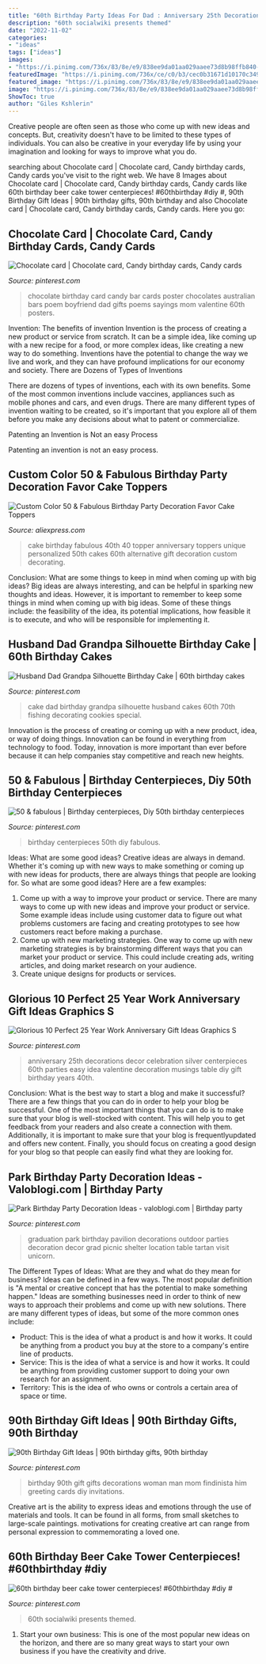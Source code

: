 ```yaml
---
title: "60th Birthday Party Ideas For Dad : Anniversary 25th Decorations Decor Celebration Silver Centerpieces 60th Parties Easy Idea Valentine Decoration Musings Table Diy Gift Birthday Years 40th"
description: "60th socialwiki presents themed"
date: "2022-11-02"
categories:
- "ideas"
tags: ["ideas"]
images:
- "https://i.pinimg.com/736x/83/8e/e9/838ee9da01aa029aaee73d8b98ffb840--chocolate-card-th-birthday.jpg"
featuredImage: "https://i.pinimg.com/736x/ce/c0/b3/cec0b31671d10170c349ce58dd3dbceb.jpg"
featured_image: "https://i.pinimg.com/736x/83/8e/e9/838ee9da01aa029aaee73d8b98ffb840--chocolate-card-th-birthday.jpg"
image: "https://i.pinimg.com/736x/83/8e/e9/838ee9da01aa029aaee73d8b98ffb840--chocolate-card-th-birthday.jpg"
ShowToc: true
author: "Giles Kshlerin"
---
```



Creative people are often seen as those who come up with new ideas and concepts. But, creativity doesn't have to be limited to these types of individuals. You can also be creative in your everyday life by using your imagination and looking for ways to improve what you do.

	

		
searching about Chocolate card | Chocolate card, Candy birthday cards, Candy cards you've visit to the right web. We have 8 Images about Chocolate card | Chocolate card, Candy birthday cards, Candy cards like 60th birthday beer cake tower centerpieces! #60thbirthday #diy #, 90th Birthday Gift Ideas | 90th birthday gifts, 90th birthday and also Chocolate card | Chocolate card, Candy birthday cards, Candy cards. Here you go:
		
    
## Chocolate Card | Chocolate Card, Candy Birthday Cards, Candy Cards

<img loading=lazy src="https://i.pinimg.com/736x/83/8e/e9/838ee9da01aa029aaee73d8b98ffb840--chocolate-card-th-birthday.jpg" onerror="this.onerror=null;this.src='https://tse3.mm.bing.net/th?id=OIP.ueqU4-bK4fONngQLnUQswAHaJ4&amp;pid=15.1';" alt="Chocolate card | Chocolate card, Candy birthday cards, Candy cards">

_Source: pinterest.com_

>chocolate birthday card candy bar cards poster chocolates australian bars poem boyfriend dad gifts poems sayings mom valentine 60th posters. 

	

Invention: The benefits of invention
Invention is the process of creating a new product or service from scratch. It can be a simple idea, like coming up with a new recipe for a food, or more complex ideas, like creating a new way to do something. Inventions have the potential to change the way we live and work, and they can have profound implications for our economy and society.
There are Dozens of Types of Inventions

There are dozens of types of inventions, each with its own benefits. Some of the most common inventions include vaccines, appliances such as mobile phones and cars, and even drugs. There are many different types of invention waiting to be created, so it's important that you explore all of them before you make any decisions about what to patent or commercialize.

Patenting an Invention is Not an easy Process

Patenting an invention is not an easy process.

    
## Custom Color 50 &amp; Fabulous Birthday Party Decoration Favor Cake Toppers

<img loading=lazy src="https://ae01.alicdn.com/kf/HTB1DapuNXXXXXcuXpXXq6xXFXXXP/Custom-Color-50-Fabulous-Birthday-Party-Decoration-Favor-Cake-Toppers-Personalized-Cake-Topper-for-50th-Birthday.jpg" onerror="this.onerror=null;this.src='https://tse2.mm.bing.net/th?id=OIP.IYXX1XwnrD7QbxR-oYy7UgHaJ8&amp;pid=15.1';" alt="Custom Color 50 &amp; Fabulous Birthday Party Decoration Favor Cake Toppers">

_Source: aliexpress.com_

>cake birthday fabulous 40th 40 topper anniversary toppers unique personalized 50th cakes 60th alternative gift decoration custom decorating. 

	

Conclusion: What are some things to keep in mind when coming up with big ideas?
Big ideas are always interesting, and can be helpful in sparking new thoughts and ideas. However, it is important to remember to keep some things in mind when coming up with big ideas. Some of these things include: the feasibility of the idea, its potential implications, how feasible it is to execute, and who will be responsible for implementing it.

    
## Husband Dad Grandpa Silhouette Birthday Cake | 60th Birthday Cakes

<img loading=lazy src="https://i.pinimg.com/736x/ce/c0/b3/cec0b31671d10170c349ce58dd3dbceb.jpg" onerror="this.onerror=null;this.src='https://tse1.mm.bing.net/th?id=OIP.WIzV76FlDpr7GPJV7iMyzgHaJ4&amp;pid=15.1';" alt="Husband Dad Grandpa Silhouette Birthday Cake | 60th birthday cakes">

_Source: pinterest.com_

>cake dad birthday grandpa silhouette husband cakes 60th 70th fishing decorating cookies special. 

	

Innovation is the process of creating or coming up with a new product, idea, or way of doing things. Innovation can be found in everything from technology to food. Today, innovation is more important than ever before because it can help companies stay competitive and reach new heights.

    
## 50 &amp; Fabulous | Birthday Centerpieces, Diy 50th Birthday Centerpieces

<img loading=lazy src="https://i.pinimg.com/736x/c0/70/c0/c070c0bd015f1a136d51e61f478e85f6--birthday-centerpieces-birthday-ideas.jpg" onerror="this.onerror=null;this.src='https://tse3.mm.bing.net/th?id=OIP.ifdynFrd1h1h61_In_VcJgHaJ6&amp;pid=15.1';" alt="50 &amp; fabulous | Birthday centerpieces, Diy 50th birthday centerpieces">

_Source: pinterest.com_

>birthday centerpieces 50th diy fabulous. 

	

Ideas: What are some good ideas?
Creative ideas are always in demand. Whether it's coming up with new ways to make something or coming up with new ideas for products, there are always things that people are looking for. So what are some good ideas? Here are a few examples: 
1. Come up with a way to improve your product or service. There are many ways to come up with new ideas and improve your product or service. Some example ideas include using customer data to figure out what problems customers are facing and creating prototypes to see how customers react before making a purchase. 
2. Come up with new marketing strategies. One way to come up with new marketing strategies is by brainstorming different ways that you can market your product or service. This could include creating ads, writing articles, and doing market research on your audience. 
3. Create unique designs for products or services.

    
## Glorious 10 Perfect 25 Year Work Anniversary Gift Ideas Graphics S

<img loading=lazy src="https://i.pinimg.com/736x/ef/46/f6/ef46f622f7296f140cc7040f1c4867b7.jpg" onerror="this.onerror=null;this.src='https://tse3.mm.bing.net/th?id=OIP.xyNCZpBPJkruJE6kqlN2qAHaLH&amp;pid=15.1';" alt="Glorious 10 Perfect 25 Year Work Anniversary Gift Ideas Graphics S">

_Source: pinterest.com_

>anniversary 25th decorations decor celebration silver centerpieces 60th parties easy idea valentine decoration musings table diy gift birthday years 40th. 

	

Conclusion: What is the best way to start a blog and make it successful?
There are a few things that you can do in order to help your blog be successful. One of the most important things that you can do is to make sure that your blog is well-stocked with content. This will help you to get feedback from your readers and also create a connection with them. Additionally, it is important to make sure that your blog is frequentlyupdated and offers new content. Finally, you should focus on creating a good design for your blog so that people can easily find what they are looking for.

    
## Park Birthday Party Decoration Ideas - Valoblogi.com | Birthday Party

<img loading=lazy src="https://i.pinimg.com/736x/ed/5a/ac/ed5aac8ce4016ad8b388520d64a70c96.jpg" onerror="this.onerror=null;this.src='https://tse1.mm.bing.net/th?id=OIP.e6FVS02drqgcq9qW4qUxfAHaLJ&amp;pid=15.1';" alt="Park Birthday Party Decoration Ideas - valoblogi.com | Birthday party">

_Source: pinterest.com_

>graduation park birthday pavilion decorations outdoor parties decoration decor grad picnic shelter location table tartan visit unicorn. 

	

The Different Types of Ideas: What are they and what do they mean for business?
Ideas can be defined in a few ways. The most popular definition is "A mental or creative concept that has the potential to make something happen." Ideas are something businesses need in order to think of new ways to approach their problems and come up with new solutions. 
There are many different types of ideas, but some of the more common ones include: 
- Product: This is the idea of what a product is and how it works. It could be anything from a product you buy at the store to a company's entire line of products. 
- Service: This is the idea of what a service is and how it works. It could be anything from providing customer support to doing your own research for an assignment. 
- Territory: This is the idea of who owns or controls a certain area of space or time.

    
## 90th Birthday Gift Ideas | 90th Birthday Gifts, 90th Birthday

<img loading=lazy src="https://i.pinimg.com/736x/79/62/39/7962398eef633e553a0e3f3a04564dbe.jpg" onerror="this.onerror=null;this.src='https://tse2.mm.bing.net/th?id=OIP.c7ApRiSq9OEPsmNVrZifxwHaLH&amp;pid=15.1';" alt="90th Birthday Gift Ideas | 90th birthday gifts, 90th birthday">

_Source: pinterest.com_

>birthday 90th gift gifts decorations woman man mom findinista him greeting cards diy invitations. 

	

Creative art is the ability to express ideas and emotions through the use of materials and tools. It can be found in all forms, from small sketches to large-scale paintings. motivations for creating creative art can range from personal expression to commemorating a loved one.

    
## 60th Birthday Beer Cake Tower Centerpieces! #60thbirthday #diy #

<img loading=lazy src="https://i.pinimg.com/736x/87/94/aa/8794aa47b3a7790297baeafd8520daae.jpg" onerror="this.onerror=null;this.src='https://tse2.mm.bing.net/th?id=OIP.Z3rMbtSpVer-9junRgCDbAHaNK&amp;pid=15.1';" alt="60th birthday beer cake tower centerpieces! #60thbirthday #diy #">

_Source: pinterest.com_

>60th socialwiki presents themed. 

	

1. Start your own business: This is one of the most popular new ideas on the horizon, and there are so many great ways to start your own business if you have the creativity and drive.

